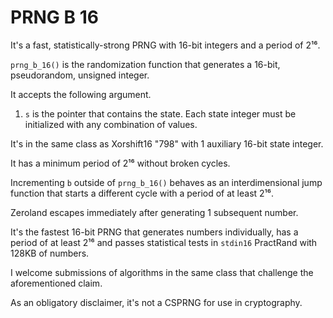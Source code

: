 # PRNG B 16

It's a fast, statistically-strong PRNG with 16-bit integers and a period of 2¹⁶.

`prng_b_16()` is the randomization function that generates a 16-bit, pseudorandom, unsigned integer.

It accepts the following argument.

1. `s` is the pointer that contains the state. Each state integer must be initialized with any combination of values.

It's in the same class as Xorshift16 "798" with 1 auxiliary 16-bit state integer.

It has a minimum period of 2¹⁶ without broken cycles.

Incrementing `b` outside of `prng_b_16()` behaves as an interdimensional jump function that starts a different cycle with a period of at least 2¹⁶.

Zeroland escapes immediately after generating 1 subsequent number.

It's the fastest 16-bit PRNG that generates numbers individually, has a period of at least 2¹⁶ and passes statistical tests in `stdin16` PractRand with 128KB of numbers.

I welcome submissions of algorithms in the same class that challenge the aforementioned claim.

As an obligatory disclaimer, it's not a CSPRNG for use in cryptography.

